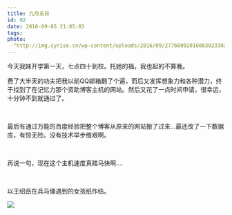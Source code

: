 ```yaml
---
title: 九月五日
id: 02
date: 2016-09-05 21:05:03
tags:
photo:
 -"http://img.cyrise.cn/wp-content/uploads/2016/09/277660920160830233024060_640.jpg"
---
```


今天我妹开学第一天，七点四十到校。托她的福，我也起的不算晚。

费了大半天的功夫把我以前QQ邮箱翻了个遍，而后又发挥想象力和各种潜力，终于找到了在记忆力那个资助博客主机的网站。然后又花了一点时间申请，很幸运，十分钟不到就通过了。

&nbsp;

最后有通过万能的百度经验把整个博客从原来的网站搬了过来...最还改了一下数据库，有惊无险。没有技术举步维艰啊。

&nbsp;

再说一句，现在这个主机速度真踏马快啊....

&nbsp;

以王绍岳在兵马俑遇到的女孩纸作结。

![](http://img.cyrise.cn/wp-content/uploads/2016/09/1181507dbaec1f15.jpg)